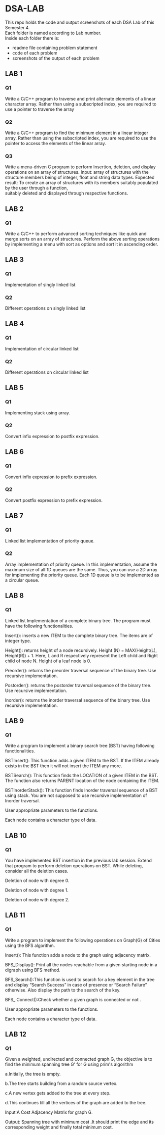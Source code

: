 # DSA-LAB
This repo holds the code and output screenshots of each DSA Lab of this Semester 4. <br>
Each folder is named according to Lab number. <br>
Inside each folder there is:
- readme file containing problem statement
- code of each problem
- screenshots of the output of each problem

## LAB 1

### Q1
Write a C/C++ program to traverse and print alternate elements of a linear character array. 
Rather than using a subscripted index, you are required to use a pointer to traverse the array

### Q2
Write a C/C++ program to find the minimum element in a linear integer array. Rather than using the subscripted index, you are required to use the pointer to access the elements of the linear array.

### Q3
Write a menu-driven  C program to perform Insertion, deletion, and display operations on an array of structures. 
Input: array of structures with the structure members being of integer, float and string data types.
Expected result:  To create an array of structures with its members suitably populated by the user through a function,                
suitably deleted and displayed through respective functions.

## LAB 2

### Q1
Write a C/C++ to perform advanced sorting techniques like quick and merge sorts on an array of structures. Perform the above sorting operations by implementing a menu with sort as options and sort it in ascending order.

## LAB 3

### Q1
Implementation of singly linked list

### Q2
Different operations on singly linked list

## LAB 4

### Q1
Implementation of circular linked list

### Q2
Different operations on circular linked list

## LAB 5

### Q1
Implementing stack using array.

### Q2
Convert infix expression to postfix expression.

## LAB 6

### Q1
Convert infix expression to prefix expression.

### Q2
Convert postfix expression to prefix expression.

## LAB 7

### Q1
Linked list implementation of priority queue.

### Q2
Array implementation of priority queue. In this implementation, assume the maximum size of all 1D queues are the same. 
Thus, you can use a 2D array for implementing the priority queue. Each 1D queue is to be implemented as a circular queue.

## LAB 8

### Q1
Linked list Implementation of a complete binary tree. The program must have the following functionalities.

Insert(): inserts a new ITEM to the complete binary tree. The items are of integer type.

Height(): returns height of a node recursively. Height (N) = MAX(Height(L), Height(R)) + 1. Here, L and R respectively represent the Left child and Right child of node N. Height of a leaf node is 0.

Preorder(): returns the preorder traversal sequence of the binary tree. Use recursive implementation.

Postorder(): returns the postorder traversal sequence of the binary tree. Use recursive implementation.

Inorder(): returns the inorder traversal sequence of the binary tree. Use recursive implementation.

## LAB 9

### Q1
 Write a program to implement a binary search tree (BST) having following functionalities.

BSTInsert(): This function adds a given ITEM to the BST. If the ITEM already exists in the BST then it will not insert the ITEM any more.

BSTSearch(): This function finds the LOCATION of a given ITEM in the BST. The function also returns PARENT location of the node containing the ITEM. 

BSTInorderStack(): This function finds Inorder traversal sequence of a BST using stack. You are not supposed to use recursive implementation of Inorder traversal.


User appropriate parameters to the functions.

Each node contains a character type of data.

## LAB 10

### Q1
You have implemented BST insertion in the previous lab session. Extend that program to perform deletion operations on BST. While deleting, consider all the deletion cases.

Deletion of node with degree 0.

Deletion of node with degree 1.

Deletion of node with degree 2.


## LAB 11

### Q1
 Write a program to implement the following operations on Graph(G) of Cities using the BFS algorithm.

Insert(): This function adds a node to the graph using adjacency matrix.

BFS_Display(): Print all the nodes reachable from a given starting node in a digraph using BFS  method.

BFS_Search():This function is  used to search for a key element in the tree and display “Search Success” in case of presence or “Search Failure” otherwise. Also display the path to the search of the key.

BFS_ Connect():Check whether a given graph is connected or not .

User appropriate parameters to the functions.

Each node contains a character type of data.


## LAB 12

### Q1
Given a weighted, undirected and connected graph G, the objective is to find the minimum spanning tree G' for G using prim's algorithm

a.Initially, the tree is empty.

b.The tree starts building from a random source vertex.

c.A new vertex gets added to the tree at every step.

d.This continues till all the vertices of the graph are added to the tree.

Input:A Cost Adjacency Matrix for  graph G.

Output: Spanning tree with minimum cost .It should print the edge and its corresponding weight and finally total minimum cost.